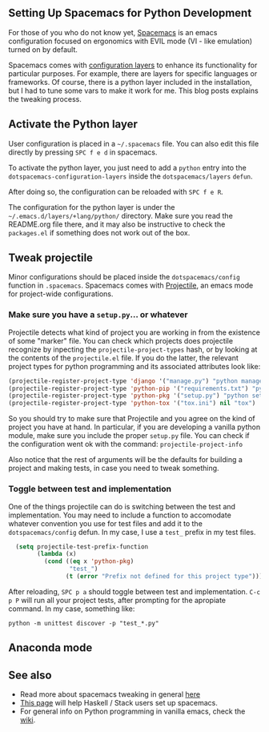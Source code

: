 ## Setting Up Spacemacs for Python Development
For those of you who do not know yet, [Spacemacs](https://github.com/syl20bnr/spacemacs) is an emacs configuration focused on ergonomics with EVIL mode (VI - like emulation) turned on by default.

Spacemacs comes with [configuration layers](https://github.com/syl20bnr/spacemacs/blob/master/doc/LAYERS.org) to enhance its functionality for particular purposes. For example, there are layers for specific languages or frameworks. Of course, there is a python layer included in the installation, but I had to tune some vars to make it work for me. This blog posts explains the tweaking process.

## Activate the Python layer

User configuration is placed in a `~/.spacemacs` file. You can also edit this file directly by pressing `SPC f e d` in spacemacs.

To activate the python layer, you just need to add a `python` entry into the `dotspacemacs-configuration-layers` inside the `dotspacemacs/layers` `defun`.

After doing so, the configuration can be reloaded with `SPC f e R`.

The configuration for the python layer is under the `~/.emacs.d/layers/+lang/python/` directory. Make sure you read the README.org file there, and it may also be instructive to check the `packages.el` if something does not work out of the box.

## Tweak projectile

Minor configurations should be placed inside the `dotspacemacs/config` function in `.spacemacs`. Spacemacs comes with [Projectile](http://batsov.com/projectile/), an emacs mode for project-wide configurations. 

### Make sure you have a `setup.py`... or whatever
Projectile detects what kind of project you are working in from the existence of some "marker" file. You can check which projects does projectile recognize by inpecting the `projectile-project-types` hash, or by looking at the contents of the `projectile.el` file. 
If you do the latter, the relevant project types for python programming and its associated attributes look like:

```lisp
(projectile-register-project-type 'django '("manage.py") "python manage.py runserver" "python manage.py test")
(projectile-register-project-type 'python-pip '("requirements.txt") "python setup.by build" "python -m unittest discover")
(projectile-register-project-type 'python-pkg '("setup.py") "python setup.py build" "python -m unittest discover")
(projectile-register-project-type 'python-tox '("tox.ini") nil "tox")
```

So you should try to make sure that Projectile and you agree on the kind of project you have at hand. In particular, if you are developing a vanilla python module, make sure you include the proper `setup.py` file. You can check if the configuration went ok with the command:  `projectile-project-info`

Also notice that the rest of arguments will be the defaults for building a project and making tests, in case you need to tweak something.

### Toggle between test and implementation
One of the things projectile can do is switching between the test and implementation. You may need to include a function to accomodate whatever convention you use for test files and add it to the `dotspacemacs/config` defun. In my case, I use a `test_` prefix in my test files.

```lisp
  (setq projectile-test-prefix-function
        (lambda (x)
          (cond ((eq x 'python-pkg)
                 "test_")
                (t (error "Prefix not defined for this project type")))))
```

After reloading, `SPC p a` should toggle between test and implementation. `C-c p P` will run all your project tests, after prompting for the apropiate command. In my case, something like:

```
python -m unittest discover -p "test_*.py"
```

## Anaconda mode



## See also
- Read more about spacemacs tweaking in general [here](http://thume.ca/howto/2015/03/07/configuring-spacemacs-a-tutorial/)
- [This page](https://touk.pl/blog/2015/10/14/getting-started-with-haskell-stack-and-spacemacs/) will help Haskell / Stack users set up spacemacs.
- For general info on Python programming in vanilla emacs, check the [wiki](http://emacswiki.org/emacs/PythonProgrammingInEmacs).